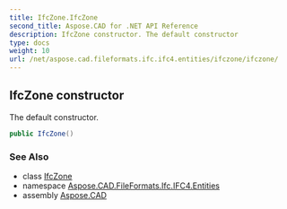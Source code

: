 ```yaml
---
title: IfcZone.IfcZone
second_title: Aspose.CAD for .NET API Reference
description: IfcZone constructor. The default constructor
type: docs
weight: 10
url: /net/aspose.cad.fileformats.ifc.ifc4.entities/ifczone/ifczone/
---
```

## IfcZone constructor

The default constructor.

```csharp
public IfcZone()
```

### See Also

* class [IfcZone](../)
* namespace [Aspose.CAD.FileFormats.Ifc.IFC4.Entities](../../ifczone/)
* assembly [Aspose.CAD](../../../)


